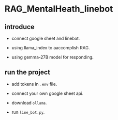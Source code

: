 # RAG_MentalHeath_linebot

## introduce

- connect google sheet and linebot.

- using llama_index to aaccomplish RAG.

- using gemma-27B model for responding.

## run the project

- add tokens in `.env` file.

- connect your own google sheet api.

- download `ollama`.

- run `line_bot.py`.

